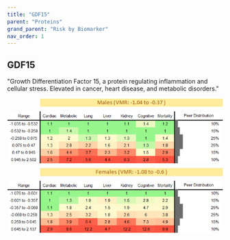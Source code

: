 ```yaml
---
title: "GDF15"
parent: "Proteins"
grand_parent: "Risk by Biomarker"
nav_order: 1
---
```



## GDF15


"Growth Differentiation Factor 15, a protein regulating inflammation and cellular stress. Elevated in cancer, heart disease, and metabolic disorders."

<div style="display: flex; flex-direction: column; gap: 10px;">

  <img src="/assets/images/vmrbiomarker_gdf15__male.png" alt="GDF15 VMR Male" style="margin-left: 15%">
  <img src="/assets/images/rr_gdf15__male.png" alt="GDF15 RR Male">

  <img src="/assets/images/vmrbiomarker_gdf15__female.png" alt="GDF15 VMR Female" style="margin-left: 15%; ">
  <img src="/assets/images/rr_gdf15__female.png" alt="GDF15 RR Female">

</div>



